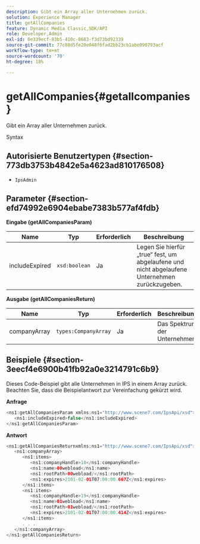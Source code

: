 ```yaml
---
description: Gibt ein Array aller Unternehmen zurück.
solution: Experience Manager
title: getAllCompanies
feature: Dynamic Media Classic,SDK/API
role: Developer,Admin
exl-id: 0e339ecf-83b5-410c-8683-f3d73bd92339
source-git-commit: 77c88d5fe20e048f6fad2bb23cb1abe090793acf
workflow-type: tm+mt
source-wordcount: '70'
ht-degree: 18%

---
```


# getAllCompanies{#getallcompanies}

Gibt ein Array aller Unternehmen zurück.

Syntax

## Autorisierte Benutzertypen {#section-773db3753b4842e5a4623ad810176508}

* `IpsAdmin`

## Parameter {#section-efd74992e6904ebabe7383b577af4fdb}

**Eingabe (getAllCompaniesParam)**

| Name | Typ | Erforderlich | Beschreibung |
|---|---|---|---|
| includeExpired | `xsd:boolean` | Ja | Legen Sie hierfür „true“ fest, um abgelaufene und nicht abgelaufene Unternehmen zurückzugeben. |

**Ausgabe (getAllCompaniesReturn)**

| Name | Typ | Erforderlich | Beschreibung |
|---|---|---|---|
| companyArray | `types:CompanyArray` | Ja | Das Spektrum der Unternehmen. |

## Beispiele {#section-3eecf4e6900b41fb92a0e3214791c6b9}

Dieses Code-Beispiel gibt alle Unternehmen in IPS in einem Array zurück. Beachten Sie, dass die Beispielantwort zur Vereinfachung gekürzt wird.

**Anfrage**

```java
<ns1:getAllCompaniesParam xmlns:ns1="http://www.scene7.com/IpsApi/xsd">
   <ns1:includeExpired>false</ns1:includeExpired>
</ns1:getAllCompaniesParam>
```

**Antwort**

```java
<ns1:getAllCompaniesReturnxmlns:ns1="http://www.scene7.com/IpsApi/xsd">
   <ns1:companyArray>
      <ns1:items>
         <ns1:companyHandle>18</ns1:companyHandle>
         <ns1:name>00webload</ns1:name>
         <ns1:rootPath>00webload/</ns1:rootPath>
         <ns1:expires>2101-02-01T07:00:00.667Z</ns1:expires>
      </ns1:items>
      <ns1:items>
         <ns1:companyHandle>19</ns1:companyHandle>
         <ns1:name>01webload</ns1:name>
         <ns1:rootPath>01webload/</ns1:rootPath>
         <ns1:expires>2101-02-01T07:00:00.414Z</ns1:expires>
      </ns1:items>
      . . .
   </ns1:companyArray>
</ns1:getAllCompaniesReturn>
```
